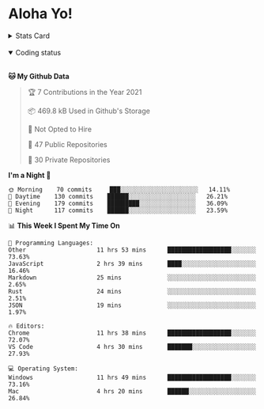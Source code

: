 # Aloha Yo!

<details>
<summary>Stats Card</summary>
 
[![Anurag's github stats](https://github-readme-stats.vercel.app/api?username=GarfieldZHU&show_icons=true&theme=tokyonight)](https://github.com/anuraghazra/github-readme-stats)
 
</details>

<br/>

<details open>

<summary>Coding status</summary>

<br/>

<!--START_SECTION:waka-->
**🐱 My Github Data** 

> 🏆 7 Contributions in the Year 2021
 > 
> 📦 469.8 kB Used in Github's Storage 
 > 
> 🚫 Not Opted to Hire
 > 
> 📜 47 Public Repositories 
 > 
> 🔑 30 Private Repositories  
 > 
**I'm a Night 🦉** 

```text
🌞 Morning    70 commits     ███░░░░░░░░░░░░░░░░░░░░░░   14.11% 
🌆 Daytime    130 commits    ██████░░░░░░░░░░░░░░░░░░░   26.21% 
🌃 Evening    179 commits    █████████░░░░░░░░░░░░░░░░   36.09% 
🌙 Night      117 commits    ██████░░░░░░░░░░░░░░░░░░░   23.59%

```


📊 **This Week I Spent My Time On** 

```text
💬 Programming Languages: 
Other                    11 hrs 53 mins      ██████████████████░░░░░░░   73.63% 
JavaScript               2 hrs 39 mins       ████░░░░░░░░░░░░░░░░░░░░░   16.46% 
Markdown                 25 mins             ░░░░░░░░░░░░░░░░░░░░░░░░░   2.65% 
Rust                     24 mins             ░░░░░░░░░░░░░░░░░░░░░░░░░   2.51% 
JSON                     19 mins             ░░░░░░░░░░░░░░░░░░░░░░░░░   1.97%

🔥 Editors: 
Chrome                   11 hrs 38 mins      ██████████████████░░░░░░░   72.07% 
VS Code                  4 hrs 30 mins       ███████░░░░░░░░░░░░░░░░░░   27.93%

💻 Operating System: 
Windows                  11 hrs 49 mins      ██████████████████░░░░░░░   73.16% 
Mac                      4 hrs 20 mins       ██████░░░░░░░░░░░░░░░░░░░   26.84%

```


<!--END_SECTION:waka-->

</details>
